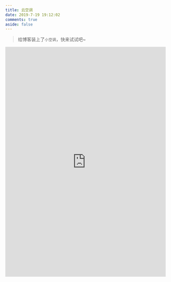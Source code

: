 ```yaml
---
title: 云空调
date: 2019-7-19 19:12:02
comments: true
aside: false
---
```



> 给博客装上了`小空调`，快来试试吧~
<link rel="stylesheet" type="text/css" href="/themes/anzhiyu/source/css/air.css">
<iframe height="720"  width="100%" src="https://air.asteroidrocket.top/" scrolling="no" border="0" frameborder="no" framespacing="0" ></iframe>


